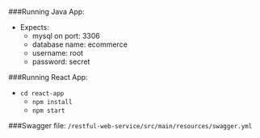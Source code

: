 ###Running Java App:
- Expects:
    - mysql on port: 3306
    - database name: ecommerce
    - username: root
    - password: secret

###Running React App:
- `cd react-app`
    - `npm install`
    - `npm start`

###Swagger file:
`/restful-web-service/src/main/resources/swagger.yml`
